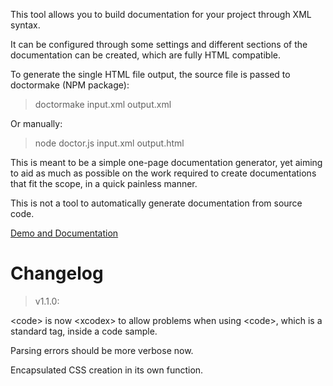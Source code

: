 This tool allows you to build documentation for your project through XML syntax. 

It can be configured through some settings and different sections of the documentation can be created, which are fully HTML compatible.

To generate the single HTML file output, the source file is passed to doctormake (NPM package):

>doctormake input.xml output.xml

Or manually:

>node doctor.js input.xml output.html

This is meant to be a simple one-page documentation generator, yet aiming to aid as much as possible on the work required to create documentations that fit the scope, in a quick painless manner.

This is not a tool to automatically generate documentation from source code.

[Demo and Documentation](https://madprops.github.io/Doctor/)

# Changelog

>v1.1.0: 

&lt;code&gt; is now &lt;xcodex&gt; to allow problems when using &lt;code&gt;, which is a standard tag, inside a code sample.

Parsing errors should be more verbose now.

Encapsulated CSS creation in its own function.